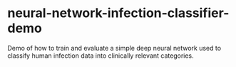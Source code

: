 # neural-network-infection-classifier-demo
Demo of how to train and evaluate a simple deep neural network used to classify human infection data into clinically relevant categories.
